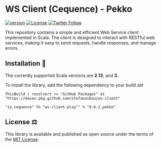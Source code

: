 # WS Client (Cequence) - Pekko
[![version](https://img.shields.io/badge/version-0.6.2-green.svg)](https://cequence.io) [![License](https://img.shields.io/badge/License-MIT-lightgrey.svg)](https://opensource.org/licenses/MIT) [![Twitter Follow](https://img.shields.io/twitter/follow/cequence_io?style=social)](https://twitter.com/0xbnd)

This repository contains a simple and efficient Web Service client implemented in Scala. The client is designed to interact with RESTful web services, making it easy to send requests, handle responses, and manage errors.

## Installation 🚀

The currently supported Scala versions are **2.13**, and **3**.

To install the library, add the following dependency to your *build.sbt*

```
ThisBuild / resolvers += "GitHub Packages" at "https://maven.pkg.github.com/stefanosbou/ws-client"

"io.cequence" %% "ws-client-play"" % "0.6.2_pekko"
```

## License ⚖️

This library is available and published as open source under the terms of the [MIT License](https://opensource.org/licenses/MIT).